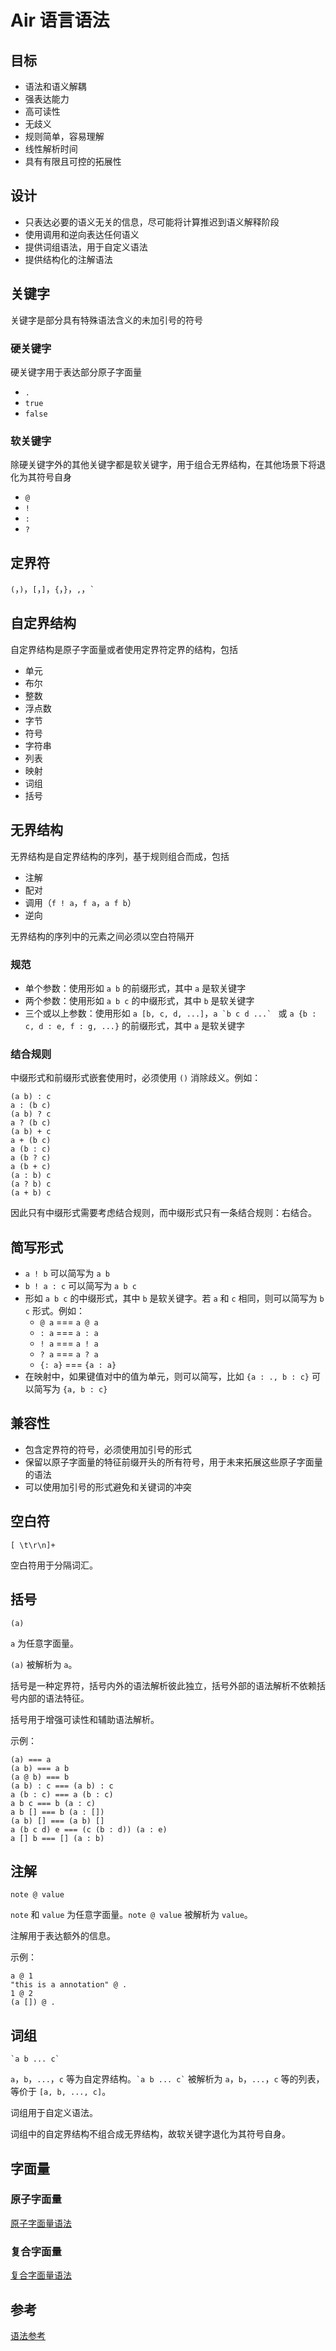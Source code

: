 # Air 语言语法

## 目标

- 语法和语义解耦
- 强表达能力
- 高可读性
- 无歧义
- 规则简单，容易理解
- 线性解析时间
- 具有有限且可控的拓展性

## 设计

- 只表达必要的语义无关的信息，尽可能将计算推迟到语义解释阶段
- 使用调用和逆向表达任何语义
- 提供词组语法，用于自定义语法
- 提供结构化的注解语法

## 关键字

关键字是部分具有特殊语法含义的未加引号的符号

### 硬关键字

硬关键字用于表达部分原子字面量

- `.`
- `true`
- `false`

### 软关键字

除硬关键字外的其他关键字都是软关键字，用于组合无界结构，在其他场景下将退化为其符号自身

- `@`
- `!`
- `:`
- `?`

## 定界符

`(`，`)`，`[`，`]`，`{`，`}`，`,`，`` ` ``

## 自定界结构

自定界结构是原子字面量或者使用定界符定界的结构，包括

- 单元
- 布尔
- 整数
- 浮点数
- 字节
- 符号
- 字符串
- 列表
- 映射
- 词组
- 括号

## 无界结构

无界结构是自定界结构的序列，基于规则组合而成，包括

- 注解
- 配对
- 调用（`f ! a`，`f a`，`a f b`）
- 逆向

无界结构的序列中的元素之间必须以空白符隔开

### 规范

- 单个参数：使用形如 `a b` 的前缀形式，其中 `a` 是软关键字
- 两个参数：使用形如 `a b c` 的中缀形式，其中 `b` 是软关键字
- 三个或以上参数：使用形如 `a [b, c, d, ...]`，``a `b c d ...` `` 或 `a {b : c, d : e, f : g, ...}` 的前缀形式，其中 `a` 是软关键字

### 结合规则

中缀形式和前缀形式嵌套使用时，必须使用 `()` 消除歧义。例如：

```air
(a b) : c
a : (b c)
(a b) ? c
a ? (b c)
(a b) + c
a + (b c)
a (b : c)
a (b ? c)
a (b + c)
(a : b) c
(a ? b) c
(a + b) c
```

因此只有中缀形式需要考虑结合规则，而中缀形式只有一条结合规则：右结合。

## 简写形式

- `a ! b` 可以简写为 `a b`
- `b ! a : c` 可以简写为 `a b c`
- 形如 `a b c` 的中缀形式，其中 `b` 是软关键字。若 `a` 和 `c` 相同，则可以简写为 `b c` 形式。例如：
  - `@ a` === `a @ a`
  - `: a` === `a : a`
  - `! a` === `a ! a`
  - `? a` === `a ? a`
  - `{: a}` === `{a : a}`
- 在映射中，如果键值对中的值为单元，则可以简写，比如 `{a : ., b : c}` 可以简写为 `{a, b : c}`

## 兼容性

- 包含定界符的符号，必须使用加引号的形式
- 保留以原子字面量的特征前缀开头的所有符号，用于未来拓展这些原子字面量的语法
- 可以使用加引号的形式避免和关键词的冲突

## 空白符

`[ \t\r\n]+`

空白符用于分隔词汇。

## 括号

`(a)`

‌`a‌` 为任意字面量。

`(a)` 被解析为 `a`。

括号是一种定界符，括号内外的语法解析彼此独立，括号外部的语法解析不依赖括号内部的语法特征。

括号用于增强可读性和辅助语法解析。

示例：

```air
(a) === a
(a b) === a b
(a @ b) === b
(a b) : c === (a b) : c
a (b : c) === a (b : c)
a b c === b (a : c)
a b [] === b (a : [])
(a b) [] === (a b) []
a (b c d) e === (c (b : d)) (a : e)
a [] b === [] (a : b)
```

## 注解

`note @ value`

`note` 和 `value` 为任意字面量。`note @ value` 被解析为 `value`。

注解用于表达额外的信息。

示例：

```air
a @ 1
"this is a annotation" @ .
1 @ 2
(a []) @ .
```

## 词组

`` `a b ... c` ``

`a`，`b`，`...`，`c` 等为自定界结构。`` `a b ... c` `` 被解析为 `a`，`b`，`...`，`c` 等的列表，等价于 `[a, b, ..., c]`。

词组用于自定义语法。

词组中的自定界结构不组合成无界结构，故软关键字退化为其符号自身。

## 字面量

### 原子字面量

[原子字面量语法](./Air%20语言语法/原子字面量语法.md)

### 复合字面量

[复合字面量语法](./Air%20语言语法/复合字面量语法.md)

## 参考

[语法参考](./Air%20语言语法/语法参考.md)
